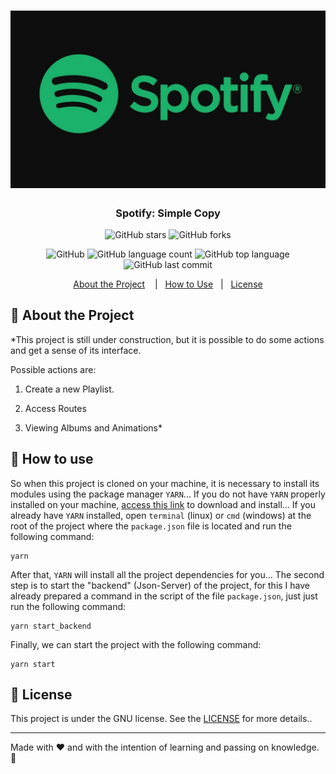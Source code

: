 <h1 align="center">
	<img alt="GoStack" src="temp/images/spotify.jpg" width="1000px" />
</h1>

<h3 align="center">Spotify: Simple Copy</h3>

<p align="center">
  <img alt="GitHub stars" src="https://img.shields.io/github/stars/thiagobonisoficial/spotify-clone-temporary?style=social">
  <img alt="GitHub forks" src="https://img.shields.io/github/forks/thiagobonisoficial/spotify-clone-temporary?style=social">
</p>

<p align="center">
  <img alt="GitHub" src="https://img.shields.io/github/license/thiagobonisoficial/spotify-clone-temporary?color=%2362df5e&logoColor=%2362df5e">

  <img alt="GitHub language count" src="https://img.shields.io/github/languages/count/thiagobonisoficial/spotify-clone-temporary?color=%2362df5e&logoColor=%2362df5e">

  <img alt="GitHub top language" src="https://img.shields.io/github/languages/top/thiagobonisoficial/spotify-clone-temporary?color=%2362df5e&logoColor=%2362df5e">

  <img alt="GitHub last commit" src="https://img.shields.io/github/last-commit/thiagobonisoficial/spotify-clone-temporary?color=%2362df5e&logoColor=%2362df5e">
</p>

<p align="center">
  <a href="#rocket-about-the-challenge">About the Project</a>&nbsp;&nbsp;&nbsp;
  |&nbsp;&nbsp;&nbsp;<a href="#electric_plug-how-to-use">How to Use</a>
  &nbsp;
  |&nbsp;&nbsp;&nbsp;<a href="#memo-license">License</a>
</p>

## :rocket: About the Project

\*This project is still under construction, but it is possible to do some actions and get a sense of its interface.

Possible actions are:

1. Create a new Playlist.

2. Access Routes

3. Viewing Albums and Animations\*

## :electric_plug: How to use

So when this project is cloned on your machine, it is necessary to install its modules using the package manager `YARN`...
If you do not have `YARN` properly installed on your machine, [access this link](https://yarnpkg.com/) to download and install...
If you already have `YARN` installed, open `terminal` (linux) or `cmd` (windows) at the root of the project where the `package.json` file is located and run the following command:

```
yarn
```

After that, `YARN` will install all the project dependencies for you...
The second step is to start the "backend" (Json-Server) of the project, for this I have already prepared a command in the script of the file `package.json`, just just run the following command:

```
yarn start_backend
```

Finally, we can start the project with the following command:

```
yarn start
```

## :memo: License

This project is under the GNU license. See the [LICENSE](LICENSE) for more details..

---

Made with ♥ and with the intention of learning and passing on knowledge. 👋

